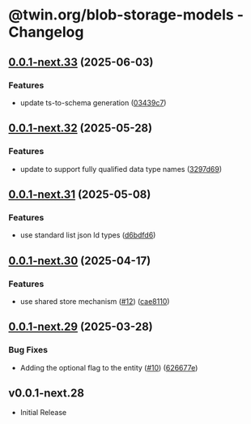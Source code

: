 # @twin.org/blob-storage-models - Changelog

## [0.0.1-next.33](https://github.com/twinfoundation/blob-storage/compare/blob-storage-models-v0.0.1-next.32...blob-storage-models-v0.0.1-next.33) (2025-06-03)


### Features

* update ts-to-schema generation ([03439c7](https://github.com/twinfoundation/blob-storage/commit/03439c726108bf645941290e41824c57a6a23de3))

## [0.0.1-next.32](https://github.com/twinfoundation/blob-storage/compare/blob-storage-models-v0.0.1-next.31...blob-storage-models-v0.0.1-next.32) (2025-05-28)


### Features

* update to support fully qualified data type names ([3297d69](https://github.com/twinfoundation/blob-storage/commit/3297d69d332058b0f0141002087f56ba230620e1))

## [0.0.1-next.31](https://github.com/twinfoundation/blob-storage/compare/blob-storage-models-v0.0.1-next.30...blob-storage-models-v0.0.1-next.31) (2025-05-08)


### Features

* use standard list json ld types ([d6bdfd6](https://github.com/twinfoundation/blob-storage/commit/d6bdfd68af47f70f3cc53658b4a12543497e1f48))

## [0.0.1-next.30](https://github.com/twinfoundation/blob-storage/compare/blob-storage-models-v0.0.1-next.29...blob-storage-models-v0.0.1-next.30) (2025-04-17)


### Features

* use shared store mechanism ([#12](https://github.com/twinfoundation/blob-storage/issues/12)) ([cae8110](https://github.com/twinfoundation/blob-storage/commit/cae8110681847a1ac4fcac968b8196694e49c320))

## [0.0.1-next.29](https://github.com/twinfoundation/blob-storage/compare/blob-storage-models-v0.0.1-next.28...blob-storage-models-v0.0.1-next.29) (2025-03-28)


### Bug Fixes

* Adding the optional flag to the entity ([#10](https://github.com/twinfoundation/blob-storage/issues/10)) ([626677e](https://github.com/twinfoundation/blob-storage/commit/626677e5730d23535a0eb1f36f8394d941ff2447))

## v0.0.1-next.28

- Initial Release
